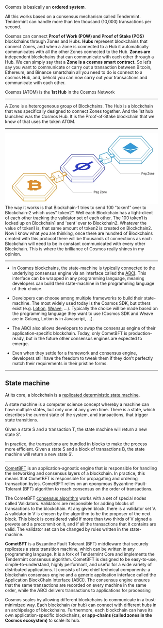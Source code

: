 

Cosmos is basically an **ordered system**.

All this works based on a consensus mechanism called Tendermint. Tendermint can handle more than ten thousand (10,000) transactions per second.


Cosmos can connect **Proof of Work (POW) and Proof of Stake (POS)** blockchains through Zones and Hubs. **Hubs** represent blockchains that connect Zones, and when a Zone is connected to a Hub it automatically communicates with all the other Zones connected to the Hub. **Zones are** independent blockchains that can communicate with each other through a Hub. We can simply say that a **Zone is a cosmos smart contract.**
So let’s say you want to communicate or carry out a transaction between Bitcoin, Ethereum, and Binance smartchain all you need to do is connect to a cosmos Hub, and, behold you can now carry out your transactions and communicate with each other.


Cosmos (ATOM) is the **1st Hub** in the Cosmos Network

--------
A Zone is a heterogeneous group of Blockchains. The Hub is a blockchain that was specifically designed to connect Zones together. And the 1st hub launched was the Cosmos Hub. It is the Proof-of-Stake blockchain that we know of that uses the token ATOM.


---------
![img](img/peg.png)
The way it works is that Blockchain-1 tries to send 100 “token1” over to Blockchain-2 which uses” token2”. Well each Blockchain has a light-client of each other tracking the validator set of each other. The 100 token1 is locked up on Blockchain1 and 'sent' over to Blockchain2. Whatever the value of token1 is, that same amount of token2 is created on Blockchain2. Now I know what you are thinking, once there are hundred of Blockchains created with this protocol there will be thousands of connections as each Blockchain will need to be in constant communicated with every other Blockchain. This is where the brilliance of Cosmos really shines in my opinion.

----

-   In Cosmos blockchains, the state-machine is typically connected to the underlying consensus engine via an interface called the [ABCI](https://docs.cometbft.com/v0.37/spec/abci/). This interface can be wrapped in any programming language, meaning developers can build their state-machine in the programming language of their choice.
    
-   Developers can choose among multiple frameworks to build their state-machine. The most widely used today is the Cosmos SDK, but others exist (e.g. [Lotion](https://github.com/nomic-io/lotion), [Weave](https://github.com/iov-one/weave), ...). Typically the choice will be made based on the programming language they want to use (Cosmos SDK and Weave are in Golang, Lotion is in Javascript, ...).
    
-   The ABCI also allows developers to swap the consensus engine of their application-specific blockchain. Today, only CometBFT is production-ready, but in the future other consensus engines are expected to emerge.
    
-   Even when they settle for a framework and consensus engine, developers still have the freedom to tweak them if they don't perfectly match their requirements in their pristine forms.
--------------------
## State machine[​](https://docs.cosmos.network/v0.50/learn/intro/sdk-app-architecture#state-machine)

At its core, a blockchain is a [replicated deterministic state machine](https://en.wikipedia.org/wiki/State_machine_replication).

A state machine is a computer science concept whereby a machine can have multiple states, but only one at any given time. There is a state, which describes the current state of the system, and transactions, that trigger state transitions.

Given a state S and a transaction T, the state machine will return a new state S'.

In practice, the transactions are bundled in blocks to make the process more efficient. Given a state S and a block of transactions B, the state machine will return a new state S'.


----------


[CometBFT](https://docs.cometbft.com/v0.37/introduction/what-is-cometbft) is an application-agnostic engine that is responsible for handling the networking and consensus layers of a blockchain. In practice, this means that CometBFT is responsible for propagating and ordering transaction bytes. CometBFT relies on an eponymous Byzantine-Fault-Tolerant (BFT) algorithm to reach consensus on the order of transactions.

The CometBFT [consensus algorithm](https://docs.cometbft.com/v0.37/introduction/what-is-cometbft#consensus-overview) works with a set of special nodes called Validators. Validators are responsible for adding blocks of transactions to the blockchain. At any given block, there is a validator set V. A validator in V is chosen by the algorithm to be the proposer of the next block. This block is considered valid if more than two thirds of V signed a prevote and a precommit on it, and if all the transactions that it contains are valid. The validator set can be changed by rules written in the state-machine.

**CometBFT** is a Byzantine Fault Tolerant (BFT) middleware that securely replicates a state transition machine, which can be written in any programming language. It is a fork of Tendermint Core and implements the Tendermint consensus algorithm. CometBFT is designed to be easy-to-use, simple-to-understand, highly performant, and useful for a wide variety of distributed applications. It consists of two chief technical components: a blockchain consensus engine and a generic application interface called the Application BlockChain Interface (ABCI). The consensus engine ensures that the same transactions are recorded on every machine in the same order, while the ABCI delivers transactions to applications for processing


Cosmos scales by allowing different blockchains to communicate in a trust-minimized way. Each blockchain (or hub) can connect with different hubs in an archipelago of blockchains. Furthermore, each blockchain can have its own application-specific blockchains, **or app-chains (called zones in the Cosmos ecosystem)** to scale its hub.